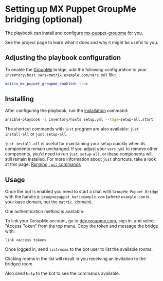 # Setting up MX Puppet GroupMe bridging (optional)

The playbook can install and configure [mx-puppet-groupme](https://gitlab.com/xangelix-pub/matrix/mx-puppet-groupme) for you.

See the project page to learn what it does and why it might be useful to you.

## Adjusting the playbook configuration

To enable the [GroupMe](https://groupme.com/) bridge, add the following configuration to your `inventory/host_vars/matrix.example.com/vars.yml` file:

```yaml
matrix_mx_puppet_groupme_enabled: true
```

## Installing

After configuring the playbook, run the [installation](installing.md) command:

<!-- NOTE: let this conservative command run (instead of install-all) to make it clear that failure of the command means something is clearly broken. -->
```sh
ansible-playbook -i inventory/hosts setup.yml --tags=setup-all,start
```

The shortcut commands with `just` program are also available: `just install-all` or `just setup-all`.

`just install-all` is useful for maintaining your setup quickly when its components remain unchanged. If you adjust your `vars.yml` to remove other components, you'd need to run `just setup-all`, or these components will still remain installed. For more information about `just` shortcuts, take a look at this page: [Running `just` commands](just.md)

## Usage

Once the bot is enabled you need to start a chat with `GroupMe Puppet Bridge` with the handle `@_groupmepuppet_bot:example.com` (where `example.com` is your base domain, not the `matrix.` domain).

One authentication method is available.

To link your GroupMe account, go to [dev.groupme.com](https://dev.groupme.com/), sign in, and select "Access Token" from the top menu. Copy the token and message the bridge with:

```
link <access token>
```

Once logged in, send `listrooms` to the bot user to list the available rooms.

Clicking rooms in the list will result in you receiving an invitation to the bridged room.

Also send `help` to the bot to see the commands available.
